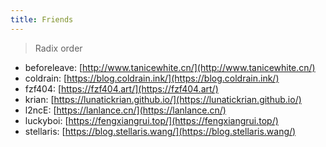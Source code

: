 ```yaml
---
title: Friends
---
```


> Radix order

- beforeleave: [http://www.tanicewhite.cn/](http://www.tanicewhite.cn/)
- coldrain: [https://blog.coldrain.ink/](https://blog.coldrain.ink/)
- fzf404: [https://fzf404.art/](https://fzf404.art/)
- krian: [https://lunatickrian.github.io/](https://lunatickrian.github.io/)
- l2ncE: [https://lanlance.cn/](https://lanlance.cn/)
- luckyboi: [https://fengxiangrui.top/](https://fengxiangrui.top/)
- stellaris: [https://blog.stellaris.wang/](https://blog.stellaris.wang/)
